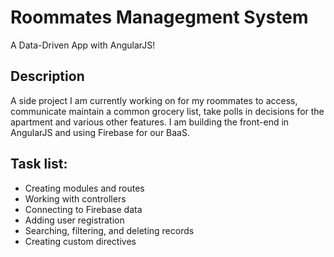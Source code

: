 # Roommates Managegment System
A Data-Driven App with AngularJS!


## Description
A side project I am currently working on for my roommates to access, communicate maintain a common grocery list, take polls in decisions for the apartment and various other features. I am building the front-end in AngularJS and using Firebase for our BaaS.  

## Task list:
- Creating modules and routes
- Working with controllers
- Connecting to Firebase data
- Adding user registration
- Searching, filtering, and deleting records
- Creating custom directives
